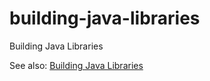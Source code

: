 # building-java-libraries

Building Java Libraries

See also: [Building Java Libraries](https://guides.gradle.org/building-java-libraries/)
